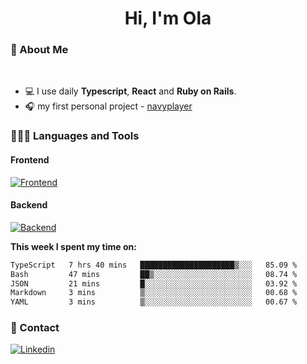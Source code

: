 <h1 align="center">Hi, I'm Ola</h1>

### 💅 About Me

<br/>

- 💻 I use daily **Typescript**, **React** and **Ruby on Rails**.
- 🎧 my first personal project - [navyplayer](https://navyplayer.netlify.app/)

### 👩🏻‍💻 Languages and Tools

#### Frontend

[![Frontend](https://skillicons.dev/icons?i=react,nextjs,ts,js,html,css,scss,tailwind)](https://skillicons.dev)

#### Backend
[![Backend](https://skillicons.dev/icons?i=nodejs,express,nestjs,rails,graphql)](https://skillicons.dev)

**This week I spent my time on:**

<!--START_SECTION:waka-->

```txt
TypeScript   7 hrs 40 mins   █████████████████████▒░░░   85.09 %
Bash         47 mins         ██▒░░░░░░░░░░░░░░░░░░░░░░   08.74 %
JSON         21 mins         █░░░░░░░░░░░░░░░░░░░░░░░░   03.92 %
Markdown     3 mins          ▒░░░░░░░░░░░░░░░░░░░░░░░░   00.68 %
YAML         3 mins          ▒░░░░░░░░░░░░░░░░░░░░░░░░   00.67 %
```

<!--END_SECTION:waka-->

### 📨 Contact
  
[![Linkedin](https://skillicons.dev/icons?i=linkedin)](https://linkedin.com/in/aleksandra-kamińska)
